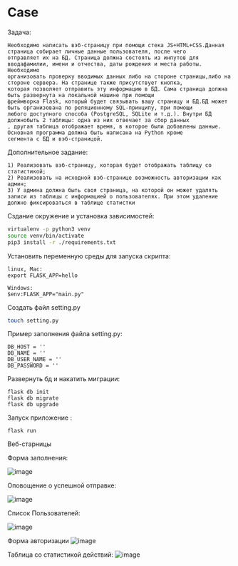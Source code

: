 # Case

Задача:

```TASK
Необходимо написать вэб-страницу при помощи стека JS+HTML+CSS.Данная страница собирает личные данные пользователя, после чего
отправляет их на БД. Страница должна состоять из инпутов для вводафамилии, имени и отчества, даты рождения и места работы. Необходимо
организовать проверку вводимых данных либо на стороне страницы,либо на стороне сервера. На странице также присутствует кнопка,
которая позволяет отправить эту информацию в БД. Сама страница должна быть развернута на локальной машине при помощи
фреймворка Flask, который будет связывать вашу страницу и БД.БД может быть организована по реляционному SQL-принципу, при помощи
любого доступного способа (PostgreSQL, SQLite и т.д.). Внутри БД должнобыть 2 таблицы: одна из них отвечает за сбор данных
, другая таблица отображает время, в которое были добавлены данные. Основная программа должна быть написана на Python кроме
сегмента с БД и вэб-страницой.
```

Дополнительное задание:
```
1) Реализовать вэб-страницу, которая будет отображать таблицу со статистикой;
2) Реализовать на исходной вэб-странице возможность авторизации как админ;
3) У админа должна быть своя страница, на которой он может удалять записи из таблицы с информацией о пользователях. При этом удаление должно фиксироваться в таблице статистки
```

Сздание окружение и установка зависимостей:

```bash
virtualenv -p python3 venv
source venv/bin/activate
pip3 install -r ./requirements.txt
```

Установить переменную среды для запуска скрипта:

```
linux, Mac:
export FLASK_APP=hello

Windows:
$env:FLASK_APP="main.py"
```

Создать файл setting.py

```bash
touch setting.py
```

Пример заполнения файла setting.py:

```
DB_HOST = ''
DB_NAME = ''
DB_USER_NAME = ''
DB_PASSWORD = ''
```

Развернуть бд и накатить миграции:

```flask-sqlalchemy
flask db init
flask db migrate
flask db upgrade
```

Запуск приложение :

```run application
flask run
```

Веб-старницы

Форма заполнения:

![image](https://user-images.githubusercontent.com/107006539/234625737-59fc4426-0b5b-4911-ae9d-85f5041b4c0e.png)


Оповощение о успешной отправке:

![image](https://user-images.githubusercontent.com/107006539/234625940-671f33ab-61a2-42b5-9e4c-c5c326dfd8ae.png)


Список Пользователей:

![image](https://user-images.githubusercontent.com/107006539/235811171-c05ab137-1f9e-4d2b-abb4-400c13c05526.png)


Форма авторизации
![image](https://user-images.githubusercontent.com/107006539/235811117-b33e1c70-29aa-4992-ac01-c843a73b2b4f.png)


Таблица со статистикой действий:
![image](https://user-images.githubusercontent.com/107006539/235811222-f3dc3cfd-e675-4ed8-a829-0751821c4675.png)






